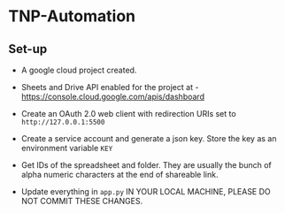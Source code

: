 # TNP-Automation

## Set-up

 - A google cloud project created.

 - Sheets and Drive API enabled for the project at - https://console.cloud.google.com/apis/dashboard

 - Create an OAuth 2.0 web client with redirection URIs set to `http://127.0.0.1:5500`

 - Create a service account and generate a json key. Store the key as an environment variable `KEY`
 
 - Get IDs of the spreadsheet and folder. They are usually the bunch of alpha numeric characters at the end of shareable link.
 
 - Update everything in `app.py` IN YOUR LOCAL MACHINE, PLEASE DO NOT COMMIT THESE CHANGES.
 
